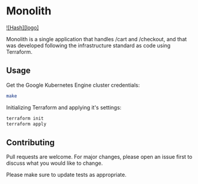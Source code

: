 # Monolith

[![Hash][logo]](images/hash.png)

Monolith is a single application that handles /cart and /checkout, and that was developed following the infrastructure standard as code using Terraform.

## Usage

Get the Google Kubernetes Engine cluster credentials:

```bash
make
```

Initializing Terraform and applying it's settings:

```bash
terraform init
terraform apply
```

## Contributing
Pull requests are welcome. For major changes, please open an issue first to discuss what you would like to change.

Please make sure to update tests as appropriate.
